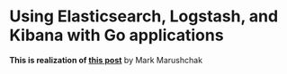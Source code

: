 <h1>Using Elasticsearch, Logstash, and Kibana with Go applications</h1>

<b>This is realization of [this post](https://blog.logrocket.com/using-elasticsearch-logstash-and-kibana-with-go-applications)</b> by Mark Marushchak



